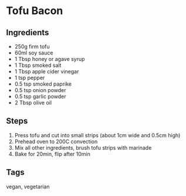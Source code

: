 # Tofu Bacon

## Ingredients

* 250g firm tofu
* 60ml soy sauce 
* 1 Tbsp honey or agave syrup
* 1 Tbsp smoked salt
* 1 Tbsp apple cider vinegar
* 1 tsp pepper
* 0.5 tsp smoked paprike
* 0.5 tsp onion powder
* 0.5 tsp garlic powder 
* 2 Tbsp olive oil 

## Steps

1. Press tofu and cut into small strips (about 1cm wide and 0.5cm high)
2. Prehead oven to 200C convection
3. Mix all other ingredients, brush tofu strips with marinade
4. Bake for 20min, flip after 10min

## Tags
vegan, vegetarian
